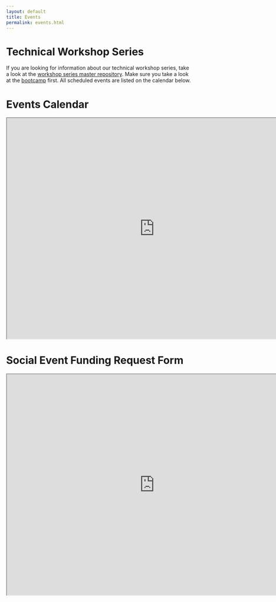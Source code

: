 ```yaml
---
layout: default
title: Events
permalink: events.html
---
```


# Technical Workshop Series
If you are looking for information about our technical workshop series, take a look at the [workshop series master repository](https://github.com/CSWomenUMass/tech-skills-workshops). Make sure you take a look at the [bootcamp](https://github.com/CSWomenUMass/bootcamp) first. All scheduled events are listed on the calendar below.  


# Events Calendar

<iframe src="https://calendar.google.com/calendar/embed?src=umass.amherst.cs.women%40gmail.com&ctz=America/New_York" style="border: 2" width="800" height="600" frameborder="2" scrolling="no"></iframe>

# Social Event Funding Request Form

<iframe src="https://docs.google.com/forms/d/1j0o5nmrxRjPinZ1Ccr1_ZK_JUIYAmWsGkPGo-kOOfDo/viewform?embedded=true" width="800" height="600" frameborder="2" marginheight="0" marginwidth="0">Loading...</iframe>
